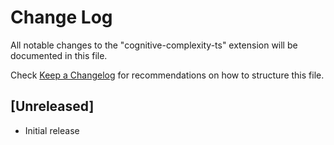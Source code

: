 # Change Log

All notable changes to the "cognitive-complexity-ts" extension will be documented in this file.

Check [Keep a Changelog](http://keepachangelog.com/) for recommendations on how to structure this file.

## [Unreleased]

- Initial release